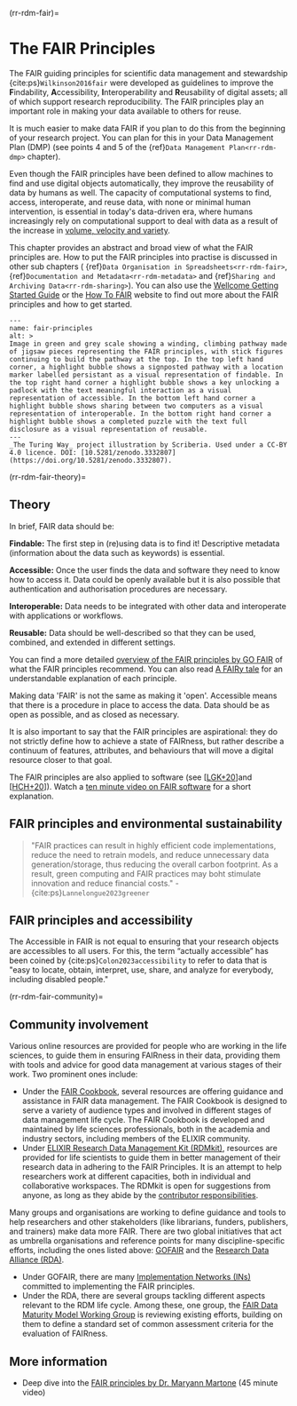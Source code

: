 (rr-rdm-fair)=
# The FAIR Principles

The FAIR guiding principles for scientific data management and stewardship {cite:ps}`Wilkinson2016fair` were developed as guidelines to improve the **F**indability, **A**ccessibility, **I**nteroperability and **R**eusability of digital assets; all of which support research reproducibility.
The FAIR principles play an important role in making your data available to others for reuse.

It is much easier to make data FAIR if you plan to do this from the beginning of your research project.
You can plan for this in your Data Management Plan (DMP) (see points 4 and 5 of the {ref}`Data Management Plan<rr-rdm-dmp>` chapter).

Even though the FAIR principles have been defined to allow machines to find and use digital objects automatically, they improve the reusability of data by humans as well.
The capacity of computational systems to find, access, interoperate, and reuse data, with none or minimal human intervention, is essential in today's data-driven era, where humans increasingly rely on computational support to deal with data as a result of the increase in [volume, velocity and
variety](https://www.zdnet.com/article/volume-velocity-and-variety-understanding-the-three-vs-of-big-data/).

This chapter provides an abstract and broad view of what the FAIR principles are. How to put the FAIR principles into practise is discussed in other sub chapters ( {ref}`Data Organisation in Spreadsheets<rr-rdm-fair>`, {ref}`Documentation and Metadata<rr-rdm-metadata>` and {ref}`Sharing and Archiving Data<rr-rdm-sharing>`). You can also use the [Wellcome Getting Started Guide](https://f1000researchdata.s3.amazonaws.com/resources/FAIR_Open_GettingStarted.pdf) or the [How To FAIR](https://howtofair.dk/) website to find out more about the FAIR principles and how to get started.

```{figure} ../../figures/fair-principles.*
---
name: fair-principles
alt: >
Image in green and grey scale showing a winding, climbing pathway made of jigsaw pieces representing the FAIR principles, with stick figures continuing to build the pathway at the top. In the top left hand corner, a highlight bubble shows a signposted pathway with a location marker labelled persistant as a visual representation of findable. In the top right hand corner a highlight bubble shows a key unlocking a padlock with the text meaningful interaction as a visual representation of accessible. In the bottom left hand corner a highlight bubble shows sharing between two computers as a visual representation of interoperable. In the bottom right hand corner a highlight bubble shows a completed puzzle with the text full disclosure as a visual representation of reusable.
---
_The Turing Way_ project illustration by Scriberia. Used under a CC-BY 4.0 licence. DOI: [10.5281/zenodo.3332807](https://doi.org/10.5281/zenodo.3332807).
```

(rr-rdm-fair-theory)=
## Theory

In brief, FAIR data should be:

**Findable:** The first step in (re)using data is to find it!
Descriptive metadata (information about the data such as keywords) is essential.

**Accessible:** Once the user finds the data and software they need to know how to access it.
Data could be openly available but it is also possible that authentication and authorisation procedures are necessary.

**Interoperable:** Data needs to be integrated with other data and interoperate with applications or workflows.

**Reusable:** Data should be well-described so that they can be used, combined, and extended in different settings.

You can find a more detailed [overview of the FAIR principles by GO FAIR](https://www.go-fair.org/fair-principles) of what the FAIR principles recommend.
You can also read [A FAIRy tale](https://doi.org/10.5281/zenodo.2248200) for an understandable explanation of each principle.

Making data 'FAIR' is not the same as making it 'open'.
Accessible means that there is a procedure in place to access the data.
Data should be as open as possible, and as closed as necessary.

It is also important to say that the FAIR principles are aspirational: they do not strictly define how to achieve a state of FAIRness, but rather describe a continuum of features, attributes, and behaviours that will move a digital resource closer to that goal.

The FAIR principles are also applied to software (see [[LGK+20](https://book.the-turing-way.org/afterword/bibliography.html#id10)]and [[HCH+20](https://book.the-turing-way.org/afterword/bibliography.html#id9)]). Watch a [ten minute video on FAIR software](https://www.youtube.com/watch?v=ME8_NRGRhSs&list=PL1CvC6Ez54KDvJbbdLn5rPvf1kInifEh9&index=16) for a short explanation.

## FAIR principles and environmental sustainability

> "FAIR practices can result in highly efficient code implementations, reduce the need to retrain models, and reduce unnecessary data generation/storage, thus reducing the overall carbon footprint.
> As a result, green computing and FAIR practices may boht stimulate innovation and reduce financial costs." - {cite:ps}`Lannelongue2023greener`

## FAIR principles and accessibility

The Accessible in FAIR is not equal to ensuring that your research objects are accessibles to all users. 
For this, the term “actually accessible” has been coined by {cite:ps}`Colon2023accessibility` to refer to data that is "easy to locate, obtain, interpret, use, share, and analyze for everybody, including disabled people."

(rr-rdm-fair-community)=
## Community involvement

Various online resources are provided for people who are working in the life sciences, to guide them in ensuring FAIRness in their data, providing them with tools and advice for good data management at various stages of their work. Two prominent ones include: 
* Under the [FAIR Cookbook](https://faircookbook.elixir-europe.org/content/home.html), several resources are offering guidance and assistance in FAIR data management.
 The FAIR Cookbook is designed to serve a variety of audience types and involved in different stages of data management life cycle.
The FAIR Cookbook is developed and maintained by life sciences professionals, both in the academia and industry sectors, including members of the ELIXIR community. 
* Under [ELIXIR Research Data Management Kit (RDMkit)](https://rdmkit.elixir-europe.org/), resources are provided for life scientists to guide them in better management of their research data in adhering to the FAIR Principles. 
It is an attempt to help researchers work at different capacities, both in individual and collaborative workspaces.
The RDMkit is open for suggestions from anyone, as long as they abide by the [contributor responsibilities](https://rdmkit.elixir-europe.org/how_to_contribute).



Many groups and organisations are working to define guidance and tools to help researchers and other stakeholders (like librarians, funders, publishers, and trainers) make data more FAIR.
There are two global initiatives that act as umbrella organisations and reference points for many discipline-specific efforts, including the ones listed above: [GOFAIR](https://www.go-fair.org) and the [Research Data Alliance (RDA)](https://www.rd-alliance.org).
* Under GOFAIR, there are many [Implementation Networks (INs)](https://www.go-fair.org/implementation-networks) committed to implementing the FAIR principles.
* Under the RDA, there are several groups tackling different aspects relevant to the RDM life cycle. Among these, one group, the [FAIR Data Maturity Model Working Group](https://www.rd-alliance.org/groups/fair-data-maturity-model-wg) is reviewing existing efforts, building on them to define a standard set of common assessment criteria for the evaluation of FAIRness.

## More information
- Deep dive into the [FAIR principles by Dr. Maryann Martone](https://www.youtube.com/watch?v=xx2wHxQfcnA) (45 minute video)
